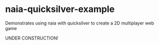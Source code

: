 # naia-quicksilver-example
Demonstrates using naia with quicksilver to create a 2D multiplayer web game

UNDER CONSTRUCTION!
